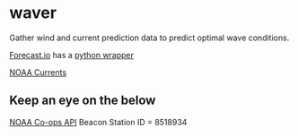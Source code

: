 waver
=====

Gather wind and current prediction data to predict optimal wave conditions.

[Forecast.io](https://developer.forecast.io/docs/v2) has a [python wrapper](https://github.com/ZeevG/python-forcast.io)

[NOAA Currents](http://www.tidesandcurrents.noaa.gov/noaacurrents/Predictions?id=HUR0506_7)



## Keep an eye on the below
[NOAA Co-ops API](http://co-ops.nos.noaa.gov/api/)
Beacon Station ID = 8518934
